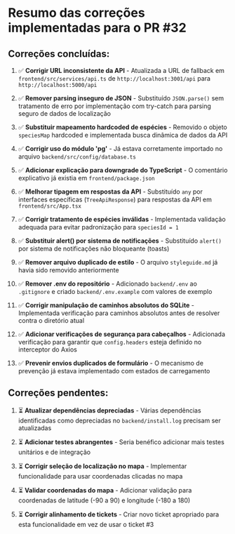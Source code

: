 # Resumo das correções implementadas para o PR #32

## Correções concluídas:

1. ✅ **Corrigir URL inconsistente da API** - Atualizada a URL de fallback em `frontend/src/services/api.ts` de `http://localhost:3001/api` para `http://localhost:5000/api`

2. ✅ **Remover parsing inseguro de JSON** - Substituído `JSON.parse()` sem tratamento de erro por implementação com try-catch para parsing seguro de dados de localização

3. ✅ **Substituir mapeamento hardcoded de espécies** - Removido o objeto `speciesMap` hardcoded e implementada busca dinâmica de dados da API

4. ✅ **Corrigir uso do módulo 'pg'** - Já estava corretamente importado no arquivo `backend/src/config/database.ts`

5. ✅ **Adicionar explicação para downgrade do TypeScript** - O comentário explicativo já existia em `frontend/package.json`

6. ✅ **Melhorar tipagem em respostas da API** - Substituído `any` por interfaces específicas (`TreeApiResponse`) para respostas da API em `frontend/src/App.tsx`

7. ✅ **Corrigir tratamento de espécies inválidas** - Implementada validação adequada para evitar padronização para `speciesId = 1`

8. ✅ **Substituir alert() por sistema de notificações** - Substituído `alert()` por sistema de notificações não bloqueante (toasts)

9. ✅ **Remover arquivo duplicado de estilo** - O arquivo `styleguide.md` já havia sido removido anteriormente

10. ✅ **Remover .env do repositório** - Adicionado `backend/.env` ao `.gitignore` e criado `backend/.env.example` com valores de exemplo

11. ✅ **Corrigir manipulação de caminhos absolutos do SQLite** - Implementada verificação para caminhos absolutos antes de resolver contra o diretório atual

12. ✅ **Adicionar verificações de segurança para cabeçalhos** - Adicionada verificação para garantir que `config.headers` esteja definido no interceptor do Axios

13. ✅ **Prevenir envios duplicados de formulário** - O mecanismo de prevenção já estava implementado com estados de carregamento

## Correções pendentes:

1. ⏳ **Atualizar dependências depreciadas** - Várias dependências identificadas como depreciadas no `backend/install.log` precisam ser atualizadas

2. ⏳ **Adicionar testes abrangentes** - Seria benéfico adicionar mais testes unitários e de integração

3. ⏳ **Corrigir seleção de localização no mapa** - Implementar funcionalidade para usar coordenadas clicadas no mapa

4. ⏳ **Validar coordenadas do mapa** - Adicionar validação para coordenadas de latitude (-90 a 90) e longitude (-180 a 180)

5. ⏳ **Corrigir alinhamento de tickets** - Criar novo ticket apropriado para esta funcionalidade em vez de usar o ticket #3